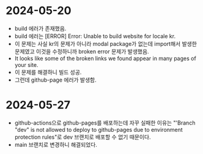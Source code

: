 # 2024-05-20

- build 에러가 존재했음.
- build 에러는 [ERROR] Error: Unable to build website for locale kr.
- 이 문제는 사실 kr의 문제가 아니라 modal package가 없는데 import해서 발생한 문제였고 이것을 수정하니까 broken error 문제가 발생했음.
- It looks like some of the broken links we found appear in many pages of your site.
- 이 문제를 해결하니 빌드 성공.
- 그런데 github-page 에러가 발생함.

# 2024-05-27

- github-actions으로 github-pages를 배포하는데 자꾸 실패한 이유는 "'Branch "dev" is not allowed to deploy to github-pages due to environment protection rules"로 dev 브랜치로 배포할 수 없기 때문이다.
- main 브랜치로 변경하니 해결되었다.
